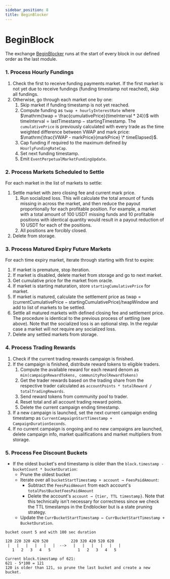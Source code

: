 ```yaml
---
sidebar_position: 8
title: BeginBlocker
---
```


# BeginBlock

The exchange [BeginBlocker](https://docs.cosmos.network/master/building-modules/beginblock-endblock.html) runs at the start of every block in our defined order as the last module.

### 1. Process Hourly Fundings

1. Check the first to receive funding payments market. If the first market is not yet due to receive fundings (funding timestamp not reached), skip all fundings.
2. Otherwise, go through each market one by one:
   1. Skip market if funding timestamp is not yet reached.
   2. Compute funding as `twap + hourlyInterestRate` where $\mathrm{twap = \frac{cumulativePrice}{timeInterval \* 24\}}$ with $\mathrm{timeInterval = lastTimestamp - startingTimestamp}$. The `cumulativePrice` is previously calculated with every trade as the time weighted difference between VWAP and mark price: $\mathrm{\frac{VWAP - markPrice}{markPrice} \* timeElapsed}$.
   3. Cap funding if required to the maximum defined by `HourlyFundingRateCap`.
   4. Set next funding timestamp.
   5. Emit `EventPerpetualMarketFundingUpdate`.

### 2. Process Markets Scheduled to Settle

For each market in the list of markets to settle:

1. Settle market with zero closing fee and current mark price.
   1. Run socialized loss. This will calculate the total amount of funds missing in across the market, and then reduce the payout proportionally for each profitable position. For example, a market with a total amount of 100 USDT missing funds and 10 profitable positions with identical quantity would result in a payout reduction of 10 USDT for each of the positions.
   2. All positions are forcibly closed.
2. Delete from storage.

### 3. Process Matured Expiry Future Markets

For each time expiry market, iterate through starting with first to expire:

1. If market is premature, stop iteration.
2. If market is disabled, delete market from storage and go to next market.
3. Get cumulative price for the market from oracle.
4. If market is starting maturation, store `startingCumulativePrice` for market.
5. If market is matured, calculate the settlement price as $\mathrm{twap = (currentCumulativePrice - startingCumulativePrice) / twapWindow}$ and add to list of markets to be settled.
6. Settle all matured markets with defined closing fee and settlement price. The procedure is identical to the previous process of settling (see above). Note that the socialized loss is an optional step. In the regular case a market will not require any socialized loss.
7. Delete any settled markets from storage.

### 4. Process Trading Rewards

1. Check if the current trading rewards campaign is finished.
2. If the campaign is finished, distribute reward tokens to eligible traders.
   1. Compute the available reward for each reward denom as `min(campaignRewardTokens, communityPoolRewardTokens)`
   2. Get the trader rewards based on the trading share from the respective trader calculated as `accountPoints * totalReward / totalTradingRewards`.
   3. Send reward tokens from community pool to trader.
   4. Reset total and all account trading reward points.
   5. Delete the current campaign ending timestamp.
3. If a new campaign is launched, set the next current campaign ending timestamp as `CurrentCampaignStartTimestamp + CampaignDurationSeconds`.
4. If no current campaign is ongoing and no new campaigns are launched, delete campaign info, market qualifications and market multipliers from storage.

### 5. Process Fee Discount Buckets

* If the oldest bucket's end timestamp is older than the `block.timestamp - bucketCount * bucketDuration`:
  * Prune the oldest bucket
  * Iterate over all `bucketStartTimestamp + account → FeesPaidAmount`:
    * Subtract the `FeesPaidAmount` from each account's `totalPastBucketFeesPaidAmount`
    * Delete the account's `account → {tier, TTL timestamp}`. Note that this technically isn't necessary for correctness since we check the TTL timestamps in the Endblocker but is a state pruning strategy.
  * Update the `CurrBucketStartTimestamp ← CurrBucketStartTimestamp + BucketDuration`.

```
bucket count 5 and with 100 sec duration

120 220 320 420 520          220 320 420 520 620
 |   |   |   |   |   |  -->   |   |   |   |   |   |
   1   2   3   4   5            1   2   3   4   5

Current block.timestamp of 621:
621 - 5*100 = 121
120 is older than 121, so prune the last bucket and create a new bucket.
```
